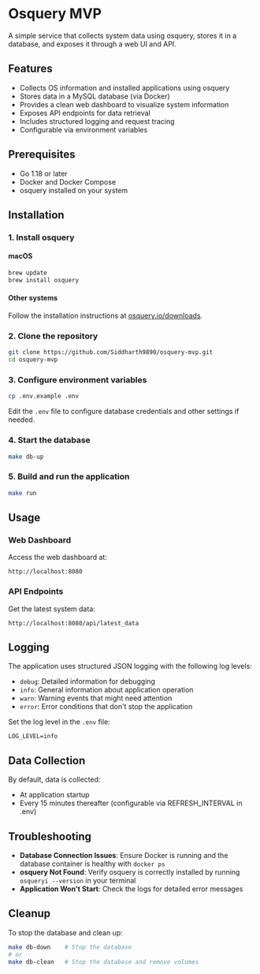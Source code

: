 # Osquery MVP

A simple service that collects system data using osquery, stores it in a database, and exposes it through a web UI and API.

## Features

- Collects OS information and installed applications using osquery
- Stores data in a MySQL database (via Docker)
- Provides a clean web dashboard to visualize system information
- Exposes API endpoints for data retrieval
- Includes structured logging and request tracing
- Configurable via environment variables

## Prerequisites

- Go 1.18 or later
- Docker and Docker Compose
- osquery installed on your system

## Installation

### 1. Install osquery

#### macOS

```bash
brew update
brew install osquery
```

#### Other systems

Follow the installation instructions at [osquery.io/downloads](https://osquery.io/downloads/).

### 2. Clone the repository

```bash
git clone https://github.com/Siddharth9890/osquery-mvp.git
cd osquery-mvp
```

### 3. Configure environment variables

```bash
cp .env.example .env
```

Edit the `.env` file to configure database credentials and other settings if needed.

### 4. Start the database

```bash
make db-up
```

### 5. Build and run the application

```bash
make run
```

## Usage

### Web Dashboard

Access the web dashboard at:

```
http://localhost:8080
```

### API Endpoints

Get the latest system data:

```
http://localhost:8080/api/latest_data
```

## Logging

The application uses structured JSON logging with the following log levels:

- `debug`: Detailed information for debugging
- `info`: General information about application operation
- `warn`: Warning events that might need attention
- `error`: Error conditions that don't stop the application

Set the log level in the `.env` file:

```
LOG_LEVEL=info
```

## Data Collection

By default, data is collected:

- At application startup
- Every 15 minutes thereafter (configurable via REFRESH_INTERVAL in .env)

## Troubleshooting

- **Database Connection Issues**: Ensure Docker is running and the database container is healthy with `docker ps`
- **osquery Not Found**: Verify osquery is correctly installed by running `osqueryi --version` in your terminal
- **Application Won't Start**: Check the logs for detailed error messages

## Cleanup

To stop the database and clean up:

```bash
make db-down    # Stop the database
# or
make db-clean   # Stop the database and remove volumes
```
